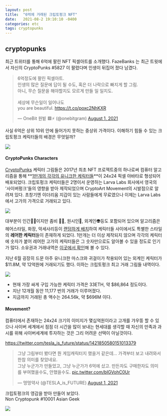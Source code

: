 ```yaml
---
layout: post
title:  "6억에 거래된 크립토펑크 NFT"
date:   2021-08-2 19:10:10 -0400
categories: etc
tags: cryptopunks
---
```


## cryptopunks

최근 트위터를 퉁해 6억에 팔린 NFT 픽셀아트를 소개했다.
FazeBanks 는 최근 트윗에서 자신의 CryptoPunks #5827 이 팔렸다며 인생이 뒤집어 졌다 남겼다.

<div class="tweet">

<blockquote class="twitter-tweet"><p lang="ko" dir="ltr">6억정도에 팔린 픽셀아트.<br>인생의 많은 질문에 답이 될 수도, 혹은 더 나락으로 빠지게 할 그림.<br>아니, 무슨 질문을 해야할지도 모르게 만들 일 일지도.<br><br>세상에 무슨일이 일어나도 <br>you are beautiful. <a href="https://t.co/poxc2NhKXR">https://t.co/poxc2NhKXR</a></p>&mdash; OneBit 원빝 🟩⚡️ (@onebitgram) <a href="https://twitter.com/onebitgram/status/1421849051348324357?ref_src=twsrc%5Etfw">August 1, 2021</a></blockquote> <script async src="https://platform.twitter.com/widgets.js" charset="utf-8"></script>

</div>

사실 6억은 상위 10위 안에 들어가지 못하는 중상위 가격이다.  이해하기 힘들 수 있는 크립토펑크 케릭터들의 배경은 무엇일까?

![](https://i.ibb.co/mFwK33y/punk-variety-2x.png)

#### CryptoPunks Characters
[CryptoPunks](https://www.larvalabs.com/cryptopunks) 케릭터 그림들은 2017년 최초 NFT 프로젝트중의 하나로써 컴퓨터 알고리즘을 통해 **[1만개의 각각의 유니크한 케릭터들](https://github.com/larvalabs/cryptopunks/blob/master/punks.png)**이 24x24 픽셀 아바타로 형성되어 배포되었다.  크립토펑크 케릭터들은 2명이서 운영하는 Larva Labs 회사에서 영국의 '사이버펑크'들의 영향을 받아 제작되었으며 CryptoArt Movement의 시발점으로 알려져 있다. 초창기엔 이더리움 지갑이 있는 사람들에게 무료였으나 이제는 Larva Labs에서 고가의 가격으로 거래되고 있다.

![](https://i.ibb.co/QNj81vf/c8e642f9688ff8f5184bf36e7abe5a92.jpg)

대부분이 인간👨🏻이지만 좀비 🧟‍♀️, 원시인🦧, 외계인👽등도 포함되어 있으며 알고리즘은 헤어스타일, 화장, 악세사리등이 [랜덤하게 배치](https://www.larvalabs.com/cryptopunks/attributes)하여 케릭터들 사이에서도 특별한 스타일의 **레어한 케릭터**들이 존재하게 되었다.  1만개는 더 이상 제작되지 않으며 각각의 케릭터에 숫자가 붙어 레어한 고가의 케릭터들은 그 숫자만으로도 알아볼 수 있을 정도로 인기가 많다.  소유권과 거래내역은 [이곳에서 확인](https://www.larvalabs.com/cryptopunks/details/4553)해 볼 수 있다.

지난 6월 굉장히 드문 아주 유니크한 마스크와 귀걸이가 착용되어 있는 외계인 케릭터가 $11.8M, 약 12억원에 거래되기도 했다.  이하는 크립토펑크 최고 거래 그림들 내역이다.

![](https://i.ibb.co/frLg0t7/72456-2.jpg)

* 현재 가장 싸게 구입 가능한 케릭터 가격은 33ETH, 약 $86,864 정도이다.
* 지난 12개월 동안 11,177 번의 거래가 이루어졌다.
* 지금까지 거래된 총 액수는 264.56k, 약 $696M 이다.

#### Movement?

컴퓨터에서 존재하는 24x24 크기의 이미지가 몇십억원이라고 고개를 갸우뚱 할 수 있으나 사이버 세계에서 점점 더 시간을 많이 보내는 현세대를 생각할 때 자신의 만족과 과시를 위해 사이버세계에 투자하는 것은 그리 어려운 선택이 아닐것이다.

https://twitter.com/tesla_is_future/status/1421850580151013379
<div class="tweet">

<blockquote class="twitter-tweet" data-conversation="none"><p lang="ko" dir="ltr">그냥 그림부터 봤다면 뭔 게임캐릭터지 했을거 같은데... 가격부터 보고 내려와서 한참 의미를 찾았네요. <br>그냥 누군가가 만들었고, 그냥 누군가가 6억에 샀고. 만든자도 구매한자도 의미를 부여했을수도, 안했을수도. <a href="https://t.co/bIGVohC0Ur">pic.twitter.com/bIGVohC0Ur</a></p>&mdash; 멍멍약사 (@TESLA_is_FUTURE) <a href="https://twitter.com/TESLA_is_FUTURE/status/1421850580151013379?ref_src=twsrc%5Etfw">August 1, 2021</a></blockquote> <script async src="https://platform.twitter.com/widgets.js" charset="utf-8"></script>

</div>

크립토펑크의 영감을 받아 만들어 보았다.<br>
Non Cryptopunk #10001 Asian Geek

![](https://i.ibb.co/hfz3m7s/cyberpunk.png)
